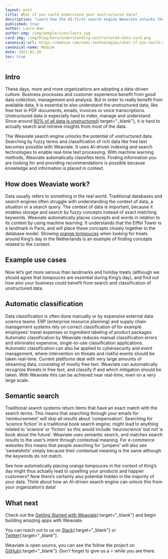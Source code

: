 ```yaml
---
layout: post
title: What if you could understand your unstructured data?
description: "Learn how the AI-first search engine Weaviate unlocks the potential of unstructured data and why this is important."
published: true
author: Laura Ham
author-img: /img/people/icon/laura.jpg
card-img: /img/blog/hero/understanding-unstructured-data-card.png
canonical-url: https://medium.com/semi-technologies/what-if-you-could-understand-your-unstructured-data-92f0861e016
canonical-name: Medium
date: 2021-01-20
toc: true
---
```


## Intro
These days, more and more organizations are adopting a data-driven culture. Business processes and customer experience benefit from good data collection, management and analysis. But in order to really benefit from available data, it is essential to also understand the unstructured data, like free text in PDF documents, emails, invoices or voice transcriptions. Unstructured data is especially hard to index, manage and understand. Since around [80% of all data is unstructured](https://www.forbes.com/sites/forbestechcouncil/2019/01/29/the-80-blind-spot-are-you-ignoring-unstructured-organizational-data/){:target="_blank"}, it is hard to actually search and retrieve insights from most of the data.

The Weaviate search engine unlocks the potential of unstructured data. Searching by fuzzy terms and classification of rich data like free text becomes possible with Weaviate. It uses AI-driven indexing and search technologies to enable real-time text processing. With machine learning methods, Weaviate automatically classifies texts. Finding information you are looking for and providing recommendations is possible because knowledge and information is placed in context.

## How does Weaviate work?
Data usually refers to something in the real world. Traditional databases and search engines often struggle with understanding the context of data, a situation or a search query. The context of data is important, because it enables storage and search by fuzzy concepts instead of exact matching keywords. Weaviate automatically places concepts and words in relation to its context by using machine learning. It understands that the Eiffel Tower is a landmark in Paris, and will place these concepts closely together in the database model. Showing [orange tompouces](https://en.wikipedia.org/wiki/Tompouce) when looking for treats around King’s day in the Netherlands is an example of finding concepts related to the context.

## Example use cases
Now let’s get more serious than landmarks and holiday treats (although we should agree that tompouces are essential during King’s day), and find out how also your business could benefit from search and classification of unstructured data.

## Automatic classification
Data classification is often done manually or by expensive external data science teams. ERP (enterprise resource planning) and supply chain management systems rely on correct classification of for example employees’ travel expenses or ingredient labeling of product packages. Automatic classification by Weaviate reduces manual classification errors and eliminates expensive, single-to-use classification applications. Automatic classification can also be applied to cybersecurity and event management, where intervention on threats and riskful events should be taken real-time. Current platforms deal with very large amounts of streaming data, consisting of mostly free text. Weaviate can automatically recognize threats in free text, and classify if and which mitigation should be taken. With Weaviate this can be achieved near real-time, even on a very large scale.

## Semantic search
Traditional search systems return items that have an exact match with the search terms. This means that searching through your emails for ‘reimbursement’ will skip all results about ‘compensation’. Searching for ‘science fiction’ in a traditional book search engine, might lead to anything related to ‘science’ or ‘fiction’ so this would include ‘neuroscience’ but not ‘a book about the future’. Weaviate uses semantic search, and matches search results to the user’s intent through contextual meaning. For e-commerce websites this means that people searching for ‘jumpers’ will also see ‘sweatshirts’ simply because their contextual meaning is the same although the keywords do not match.

See how automatically placing orange tompouces in the context of King’s day might thus actually lead to upselling your products and happier customers? Now there’s certainly also potential hidden in the majority of your data. Think about how an AI-driven search engine can unlock this from your organization’s data!

## What next
Check out the [Getting Started with Weaviate](/developers/weaviate/current/getting-started/quick-start.html){:target="_blank"} and begin building amazing apps with Weaviate.

You can reach out to us on [Slack](https://join.slack.com/t/weaviate/shared_invite/zt-goaoifjr-o8FuVz9b1HLzhlUfyfddhw){:target="_blank"} or [Twitter](https://twitter.com/SeMI_tech){:target="_blank"}.

Weaviate is open source, you can see the follow the project on [GitHub](https://github.com/semi-technologies/weaviate){:target="_blank"}. Don't forget to give us a ⭐️ while you are there.